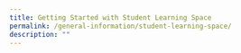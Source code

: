 ```yaml
---
title: Getting Started with Student Learning Space
permalink: /general-information/student-learning-space/
description: ""
---
```

